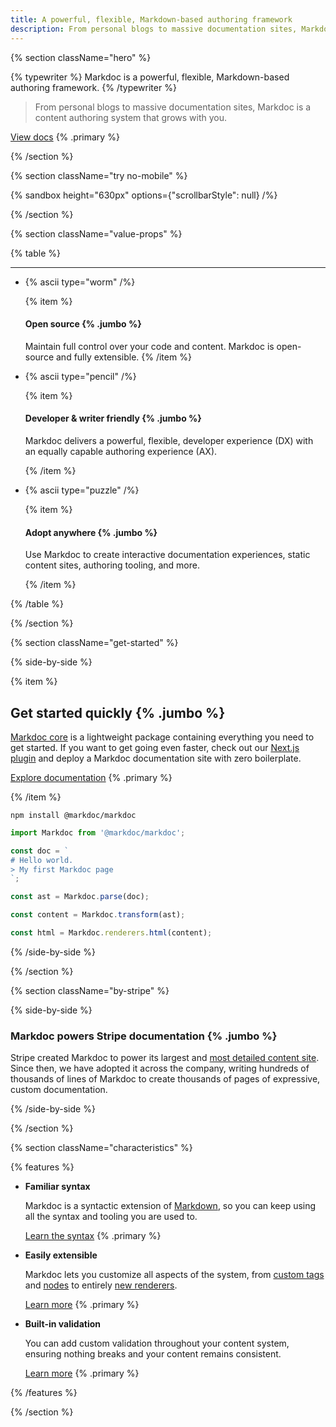 ```yaml
---
title: A powerful, flexible, Markdown-based authoring framework
description: From personal blogs to massive documentation sites, Markdoc is a content authoring system that grows with you.
---
```


{% section className="hero" %}

{% typewriter %}
Markdoc is a powerful, flexible, Markdown-based authoring framework.
{% /typewriter %}

> From personal blogs to massive documentation sites, Markdoc is a content authoring system that grows with you.

[View docs](/docs/getting-started) {% .primary %}

{% /section %}

{% section className="try no-mobile" %}

{% sandbox height="630px" options={"scrollbarStyle": null} /%}

{% /section %}

{% section className="value-props" %}

{% table %}

---

- {% ascii type="worm" /%}

  {% item %}

  #### Open source {% .jumbo %}

  Maintain full control over your code and content. Markdoc is open-source and fully extensible.
  {% /item %}

- {% ascii type="pencil" /%}

  {% item %}

  #### Developer & writer friendly {% .jumbo %}

  Markdoc delivers a powerful, flexible, developer experience (DX) with an equally capable authoring experience (AX).

  {% /item %}

- {% ascii type="puzzle" /%}

  {% item %}

  #### Adopt anywhere {% .jumbo %}

  Use Markdoc to create interactive documentation experiences, static content sites, authoring tooling, and more.

  {% /item %}

{% /table %}

{% /section %}

{% section className="get-started" %}

{% side-by-side %}

{% item %}

## Get started quickly {% .jumbo %}

[Markdoc core](https://github.com/markdoc/markdoc) is a lightweight package containing everything you need to get started. If you want to get going even faster, check out our [Next.js plugin](https://github.com/markdoc/next.js) and deploy a Markdoc documentation site with zero boilerplate.

[Explore documentation](/docs/getting-started) {% .primary %}

{% /item %}

```shell
npm install @markdoc/markdoc
```

```js
import Markdoc from '@markdoc/markdoc';

const doc = `
# Hello world.
> My first Markdoc page
`;

const ast = Markdoc.parse(doc);

const content = Markdoc.transform(ast);

const html = Markdoc.renderers.html(content);
```

{% /side-by-side %}

{% /section %}

{% section className="by-stripe" %}

{% side-by-side %}

### Markdoc powers Stripe documentation {% .jumbo %}

Stripe created Markdoc to power its largest and [most detailed content site](https://stripe.com/docs). Since then, we have adopted it across the company, writing hundreds of thousands of lines of Markdoc to create thousands of pages of expressive, custom documentation.

{% /side-by-side %}

{% /section %}

{% section className="characteristics" %}

{% features %}

- **Familiar syntax**

  Markdoc is a syntactic extension of [Markdown](https://commonmark.org/), so you can keep using all the syntax and tooling you are used to.

  [Learn the syntax](/docs/syntax) {% .primary %}

- **Easily extensible**

  Markdoc lets you customize all aspects of the system, from [custom tags](/docs/tags) and [nodes](/docs/nodes) to entirely [new renderers](/docs/render).

  [Learn more](/docs/render) {% .primary %}

- **Built-in validation**

  You can add custom validation throughout your content system, ensuring nothing breaks and your content remains consistent.

  [Learn more](/docs/validation) {% .primary %}

{% /features %}

{% /section %}
